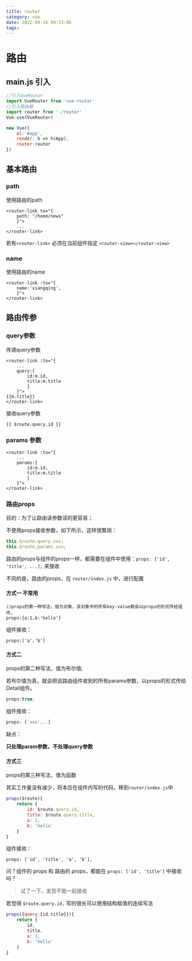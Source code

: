 ```yaml
---
title: router
category: vue
date: 2022-09-16 09:53:06
tags:
---
```




# 路由

## main.js 引入

```javascript
//引入VueRouter
import VueRouter from 'vue-router'
//引入路由器
import router from './router'
Vue.use(VueRouter)

new Vue({
	el:'#app',
	render: h => h(App),
	router:router
})
```





## 基本路由

### path

使用路由的path

```vue
<router-link to="{
	path: "/home/news"                                         
    }">
    ...
</router-link>
```



若有`<router-link>` 必须在当前组件指定 `<router-view></router-view>`



### name

使用路由的name

```vue
<router-link :to="{
	name:'xiangqing',				
    }">
</router-link>
```



## 路由传参

### query参数

传递query参数

```vue
<router-link :to="{
	...
	query:{
		id:m.id,
		title:m.title
		}
	}">
{{m.title}}
</router-link>
```

接收query参数

```
{{ $route.query.id }}
```



### params 参数

```vue
<router-link :to="{
	...
	params:{
		id:m.id,
		title:m.title
		}
	}">
</router-link>
```



### 路由props

目的：为了让路由读参数读的更容易；



不使用props接收参数，如下所示，这样很繁琐：

```js
this.$route.query.xxx;
this.$route.params.xxx;
```



路由的props与组件的props一样，都需要在组件中使用：`props: ['id', 'title', ...],` 来接收

不同的是，路由的props，在 `router/index.js` 中，进行配置



#### 方式一 不常用

	//props的第一种写法，值为对象，该对象中的所有key-value都会以props的形式传给组件。
	props:{a:1,b:'hello'}

组件接收：

```
props:['a','b']
```



#### 方式二

props的第二种写法，值为布尔值;

若布尔值为真，就会把该路由组件收到的所有params参数，以props的形式传给Detail组件。

```js
props:true;
```

组件接收：

```js
props: ['xxx',..]
```

缺点：

**只处理param参数，不处理query参数**



#### 方式三

props的第三种写法，值为函数

其实工作量没有减少，将本应在组件内写的代码，移到`router/index.js`中

```js
props($route){
    return {
        id: $route.query.id,
        title: $route.query.title,
        a: 1,
        b: 'hello'
    }
}
```

组件接收：

```
props: ['id', 'title', 'a', 'b'],
```

问？组件的 props 和 路由的 props，都能在  `props: ['id', 'title']`  中接收吗？

> 试了一下，发现不能一起接收

若觉得 `$route.query.id,` 写的很长可以使用结构赋值的连续写法

```js
props({query:{id,title}}){
    return {
        id,
        title,
        a: 1,
        b: 'hello'
    }
}
```

